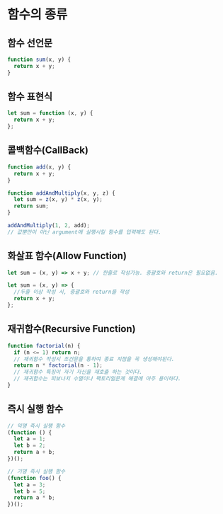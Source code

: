 # 함수의 종류

## 함수 선언문

```js
function sum(x, y) {
  return x + y;
}
```

## 함수 표현식

```js
let sum = function (x, y) {
  return x + y;
};
```

## 콜백함수(CallBack)

```js
function add(x, y) {
  return x + y;
}

function addAndMultiply(x, y, z) {
  let sum = z(x, y) * z(x, y);
  return sum;
}

addAndMultiply(1, 2, add);
// 값뿐만이 아닌 argument에 실행시킬 함수를 입력해도 된다.
```

## 화살표 함수(Allow Function)

```js
let sum = (x, y) => x + y; // 한줄로 작성가능. 중괄호와 return은 필요없음.

let sum = (x, y) => {
  //두줄 이상 작성 시, 중괄호와 return을 작성
  return x + y;
};
```

## 재귀함수(Recursive Function)

```js
function factorial(n) {
  if (n <= 1) return n;
  // 재귀함수 작성시 조건문을 통하여 종료 지점을 꼭 생성해야된다.
  return n * factorial(n - 1);
  // 재귀함수 특징이 자기 자신을 재호출 하는 것이다.
  // 재귀함수는 피보나치 수열이나 팩토리얼문제 해결에 아주 용이하다.
}
```

## 즉시 실행 함수

```js
// 익명 즉시 실행 함수
(function () {
  let a = 1;
  let b = 2;
  return a + b;
})();

// 기명 즉시 실행 함수
(function foo() {
  let a = 3;
  let b = 5;
  return a * b;
})();
```
